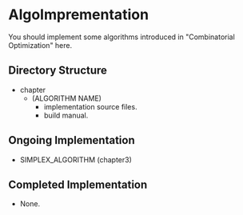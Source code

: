 # AlgoImprementation
You should implement some algorithms introduced in "Combinatorial Optimization" here.

## Directory Structure
- chapter
    - (ALGORITHM NAME)
        - implementation source files.
        - build manual.

## Ongoing Implementation
- SIMPLEX_ALGORITHM (chapter3)

## Completed Implementation
- None.
